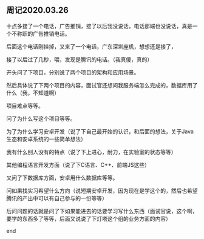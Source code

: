 ## 周记2020.03.26



十点多接了一个电话，广告推销，接了以后我没说话，电话那端也没说话，真是一个不称职的广告推销电话。

后面这个电话刚挂掉，又来了一个电话，广东深圳座机，想想还是接了，

接了以后过了几秒，喂，发现是腾讯的电话。（我真傻，真的）



开头问了下项目，分别说了两个项目的架构和应用场景。

然后具体说了下两个项目的内容，面试官还想问我服务端怎么完成的，数据库用了什么（我，不知道啊）

项目难点等等。

问了为什么写这个项目等等。

为了为什么学习安卓开发（说了下自己最开始的认识，和后面的想法，关于Java生态和安卓系统的一些简单想法）

我有什么别人没有的特点（说了下上进心，耐力，在实验室的状态等等）

其他编程语言开发方面（说了下C语言、C++、前端JS这些）

又问了下数据库方面，安卓用什么数据库等等。

问如果找实习希望什么方向（说短期安卓开发，因为现在是学这个的，然后也希望腾讯的产出中可以有自己参与的一份等等）

后问问题的话就是问了下如果能进去的话要学习写什么东西（面试官说，这个啊，要学的东西多了等等，后面又说说了下灯塔这个组的业务方面的内容）

end

